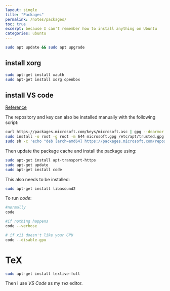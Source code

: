 ```yaml
---
layout: single
title: "Packages"
permalink: /notes/packages/
toc: true
excerpt: because I can't remember how to install anything on Ubuntu
categories: ubuntu
---
```


```bash
sudo apt update && sudo apt upgrade
```

## install xorg

```bash
sudo apt-get install xauth
sudo apt-get install xorg openbox
```
## install VS code

[Reference](https://code.visualstudio.com/docs/setup/linux)

The repository and key can also be installed manually with the following script:

```bash
curl https://packages.microsoft.com/keys/microsoft.asc | gpg --dearmor > microsoft.gpg
sudo install -o root -g root -m 644 microsoft.gpg /etc/apt/trusted.gpg.d/
sudo sh -c 'echo "deb [arch=amd64] https://packages.microsoft.com/repos/vscode stable main" > /etc/apt/sources.list.d/vscode.list'
```
Then update the package cache and install the package using:
```bash
sudo apt-get install apt-transport-https
sudo apt-get update
sudo apt-get install code
```
This also needs to be installed:
```bash
sudo apt-get install libasound2
```

To run _code_:

```bash
#normally
code

#if nothing happens
code --verbose

# if x11 doesn't like your GPU
code --disable-gpu
```
# TeX

```bash
sudo apt-get install texlive-full
```
Then i use _VS Code_ as my `TeX` editor.